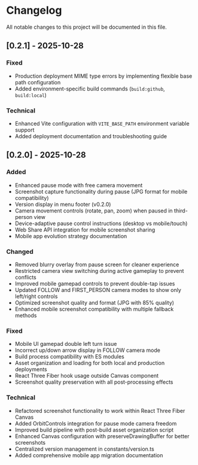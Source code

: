 # Changelog

All notable changes to this project will be documented in this file.

## [0.2.1] - 2025-10-28

### Fixed
- Production deployment MIME type errors by implementing flexible base path configuration
- Added environment-specific build commands (`build:github`, `build:local`)

### Technical
- Enhanced Vite configuration with `VITE_BASE_PATH` environment variable support
- Added deployment documentation and troubleshooting guide

## [0.2.0] - 2025-10-28

### Added
- Enhanced pause mode with free camera movement
- Screenshot capture functionality during pause (JPG format for mobile compatibility)
- Version display in menu footer (v0.2.0)
- Camera movement controls (rotate, pan, zoom) when paused in third-person view
- Device-adaptive pause control instructions (desktop vs mobile/touch)
- Web Share API integration for mobile screenshot sharing
- Mobile app evolution strategy documentation

### Changed
- Removed blurry overlay from pause screen for cleaner experience
- Restricted camera view switching during active gameplay to prevent conflicts
- Improved mobile gamepad controls to prevent double-tap issues
- Updated FOLLOW and FIRST_PERSON camera modes to show only left/right controls
- Optimized screenshot quality and format (JPG with 85% quality)
- Enhanced mobile screenshot compatibility with multiple fallback methods

### Fixed
- Mobile UI gamepad double left turn issue
- Incorrect up/down arrow display in FOLLOW camera mode
- Build process compatibility with ES modules
- Asset organization and loading for both local and production deployments
- React Three Fiber hook usage outside Canvas component
- Screenshot quality preservation with all post-processing effects

### Technical
- Refactored screenshot functionality to work within React Three Fiber Canvas
- Added OrbitControls integration for pause mode camera freedom
- Improved build pipeline with post-build asset organization script
- Enhanced Canvas configuration with preserveDrawingBuffer for better screenshots
- Centralized version management in constants/version.ts
- Added comprehensive mobile app migration documentation

